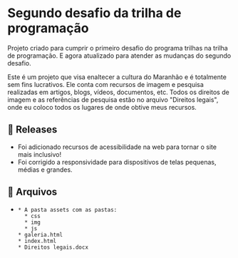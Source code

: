 # Segundo desafio da trilha de programação

Projeto criado para cumprir o primeiro desafio do programa trilhas na trilha de programação.	E agora atualizado para atender as mudanças do segundo desafio.

Este é um projeto que visa enaltecer a cultura do Maranhão e é totalmente sem fins lucrativos. Ele conta com recursos de imagem e pesquisa realizadas em artigos, blogs, vídeos, documentos, etc. Todos os direitos de imagem e as referências de pesquisa estão no arquivo "Direitos legais", onde eu coloco todos os lugares de onde obtive meus recursos. 

## 🚀 Releases

 - Foi adicionado recursos de acessibilidade na web para tornar o site mais inclusivo!
 - Foi corrigido a responsividade para dispositivos de telas pequenas, médias e grandes.

## 📑 Arquivos

* ```
  * A pasta assets com as pastas:
    * css
    * img
    * js
  * galeria.html
  * index.html
  * Direitos legais.docx
  ```

  
